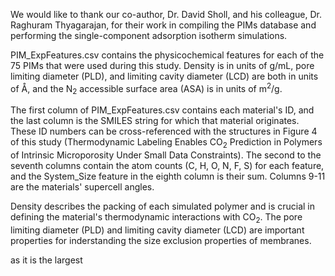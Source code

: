 We would like to thank our co-author, Dr. David Sholl, and his colleague, Dr. Raghuram Thyagarajan, for their work in compiling the PIMs database and performing the single-component adsorption isotherm simulations. 

PIM_ExpFeatures.csv contains the physicochemical features for each of the 75 PIMs that were used during this study. Density is in units of g/mL, pore limiting diameter (PLD), and limiting cavity diameter (LCD) are both in units of Å, and the N<sub>2</sub> accessible surface area (ASA) is in units of m<sup>2</sup>/g.

The first column of PIM_ExpFeatures.csv contains each material's ID, and the last column is the SMILES string for which that material originates. These ID numbers can be cross-referenced with the structures in Figure 4 of this study (Thermodynamic Labeling Enables CO<sub>2</sub> Prediction in Polymers of Intrinsic Microporosity Under Small Data Constraints). The second to the seventh columns contain the atom counts (C, H, O, N, F, S) for each feature, and the System_Size feature in the eighth column is their sum. Columns 9-11 are the materials' supercell angles. 

Density describes the packing of each simulated polymer and is crucial in defining the material's thermodynamic interactions with CO<sub>2</sub>. The pore limiting diameter (PLD) and limiting cavity diameter (LCD) are important properties for inderstanding the size exclusion properties of membranes.

as it is the largest  


